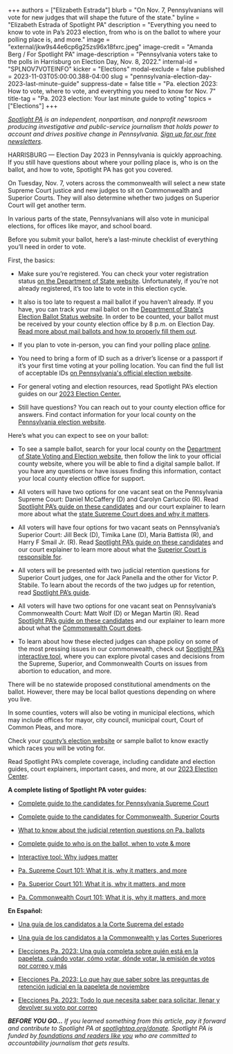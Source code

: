 +++
authors = ["Elizabeth Estrada"]
blurb = "On Nov. 7, Pennsylvanians will vote for new judges that will shape the future of the state."
byline = "Elizabeth Estrada of Spotlight PA"
description = "Everything you need to know to vote in Pa’s 2023 election, from who is on the ballot to where your polling place is, and more."
image = "external/jkw9s44e6cp6g25zs96x18fxrc.jpeg"
image-credit = "Amanda Berg / For Spotlight PA"
image-description = "Pennsylvania voters take to the polls in Harrisburg on Election Day, Nov. 8, 2022."
internal-id = "SPLNOV7VOTEINFO"
kicker = "Elections"
modal-exclude = false
published = 2023-11-03T05:00:00.388-04:00
slug = "pennsylvania-election-day-2023-last-minute-guide"
suppress-date = false
title = "Pa. election 2023: How to vote, where to vote, and everything you need to know for Nov. 7"
title-tag = "Pa. 2023 election: Your last minute guide to voting"
topics = ["Elections"]
+++

<a href="https://www.spotlightpa.org/"><em>Spotlight PA</em></a><em> is an independent, nonpartisan, and nonprofit newsroom producing investigative and public-service journalism that holds power to account and drives positive change in Pennsylvania. </em><a href="https://www.spotlightpa.org/newsletters"><em>Sign up for our free newsletters</em></a><em>.</em>

HARRISBURG — Election Day 2023 in Pennsylvania is quickly approaching. If you still have questions about where your polling place is, who is on the ballot, and how to vote, Spotlight PA has got you covered.

On Tuesday, Nov. 7, voters across the commonwealth will select a new state Supreme Court justice and new judges to sit on Commonwealth and Superior Courts. They will also determine whether two judges on Superior Court will get another term.

In various parts of the state, Pennsylvanians will also vote in municipal elections, for offices like mayor, and school board.

Before you submit your ballot, here’s a last-minute checklist of everything you’ll need in order to vote.

First, the basics:

- Make sure you’re registered. You can check your voter registration status <a href="https://www.pavoterservices.pa.gov/pages/voterregistrationstatus.aspx">on the Department of State website</a>. Unfortunately, if you’re not already registered, it’s too late to vote in this election cycle.

- It also is too late to request a mail ballot if you haven’t already. If you have, you can track your mail ballot on the <a href="https://www.pavoterservices.pa.gov/Pages/BallotTracking.aspx">Department of State&#39;s Election Ballot Status website</a>. In order to be counted, your ballot must be received by your county election office by 8 p.m. on Election Day. <a href="https://www.spotlightpa.org/news/2023/10/pennsylvania-election-2023-mail-ballot-how-to-request-fill-out-return/">Read more about mail ballots and how to properly fill them out</a>.

- If you plan to vote in-person, you can find your polling place <a href="https://www.pavoterservices.pa.gov/Pages/PollingPlaceInfo.aspx">online</a>.

- You need to bring a form of ID such as a driver’s license or a passport if it’s your first time voting at your polling location. You can find the full list of acceptable IDs <a href="https://www.vote.pa.gov/Register-to-Vote/Pages/Voter-ID-for-First-Time-Voters.aspx">on Pennsylvania&#39;s official election website</a>.

- For general voting and election resources, read Spotlight PA’s election guides on our <a href="https://www.spotlightpa.org/elections">2023 Election Center.</a>

- Still have questions? You can reach out to your county election office for answers. Find contact information for your local county on the <a href="https://www.vote.pa.gov/Resources/Pages/Contact-Your-Election-Officials.aspx">Pennsylvania election website</a>.

Here’s what you can expect to see on your ballot:

- To see a sample ballot, search for your local county on the <a href="https://www.vote.pa.gov/Resources/Pages/Contact-Your-Election-Officials.aspx">Department of State Voting and Election website</a>, then follow the link to your official county website, where you will be able to find a digital sample ballot. If you have any questions or have issues finding this information, contact your local county election office for support.

- All voters will have two options for one vacant seat on the Pennsylvania Supreme Court: Daniel McCaffery (D) and Carolyn Carluccio (R). Read <a href="https://www.spotlightpa.org/news/2023/09/pennsylvania-election-2023-supreme-court-candidates/">Spotlight PA’s guide on these candidates</a> and our court explainer to learn more about what the <a href="https://www.spotlightpa.org/news/2023/10/pennsylvania-supreme-court-justices-rulings-cases-elections-explainer/">state Supreme Court does and why it matters</a>.

- All voters will have four options for two vacant seats on Pennsylvania’s Superior Court: Jill Beck (D), Timika Lane (D), Maria Battista (R), and Harry F Smail Jr. (R). Read <a href="https://www.spotlightpa.org/news/2023/09/pennsylvania-election-2023-commonwealth-superior-court-candidates/">Spotlight PA’s guide on these candidates</a> and our court explainer to learn more about what the <a href="https://www.spotlightpa.org/news/2023/10/pennsylvania-superior-court-judges-rulings-cases-elections-explainer/">Superior Court is responsible for</a>.

- All voters will be presented with two judicial retention questions for Superior Court judges, one for Jack Panella and the other for Victor P. Stabile. To learn about the records of the two judges up for retention, read <a href="https://www.spotlightpa.org/news/2023/09/pennsylvania-election-2023-judicial-retention-superior-court-common-pleas/">Spotlight PA’s guide</a>.

- All voters will have two options for one vacant seat on Pennsylvania’s Commonwealth Court: Matt Wolf (D) or Megan Martin (R). Read <a href="https://www.spotlightpa.org/news/2023/09/pennsylvania-election-2023-commonwealth-superior-court-candidates/">Spotlight PA’s guide on these candidates</a> and our explainer to learn more about what the <a href="https://www.spotlightpa.org/news/2023/10/pennsylvania-commonwealth-court-judges-rulings-cases-elections-explainer/">Commonwealth Court does</a>.

- To learn about how these elected judges can shape policy on some of the most pressing issues in our commonwealth, check out <a href="https://www.spotlightpa.org/news/2023/10/pennsylvania-judges-supreme-superior-commonwealth-court-interactive-tool/">Spotlight PA’s interactive tool</a>, where you can explore pivotal cases and decisions from the Supreme, Superior, and Commonwealth Courts on issues from abortion to education, and more.

There will be no statewide proposed constitutional amendments on the ballot. However, there may be local ballot questions depending on where you live.

In some counties, voters will also be voting in municipal elections, which may include offices for mayor, city council, municipal court, Court of Common Pleas, and more.

Check your <a href="https://www.vote.pa.gov/Resources/Pages/Contact-Your-Election-Officials.aspx">county’s election website</a> or sample ballot to know exactly which races you will be voting for.

Read Spotlight PA’s complete coverage, including candidate and election guides, court explainers, important cases, and more, at our <a href="https://www.spotlightpa.org/elections">2023 Election Center</a>.

<strong>A complete listing of Spotlight PA voter guides:</strong>

- <a href="https://www.spotlightpa.org/news/2023/09/pennsylvania-election-2023-supreme-court-candidates/">Complete guide to the candidates for Pennsylvania Supreme Court</a>

- <a href="https://www.spotlightpa.org/news/2023/09/pennsylvania-election-2023-commonwealth-superior-court-candidates/">Complete guide to the candidates for Commonwealth, Superior Courts</a>

- <a href="https://www.spotlightpa.org/news/2023/09/pennsylvania-election-2023-judicial-retention-superior-court-common-pleas/">What to know about the judicial retention questions on Pa. ballots</a>

- <a href="https://www.spotlightpa.org/news/2023/10/pennsylvania-judicial-election-2023-polling-place-mail-ballot-complete-guide/">Complete guide to who is on the ballot, when to vote &amp; more</a>

- <a href="https://www.spotlightpa.org/news/2023/10/pennsylvania-judges-supreme-superior-commonwealth-court-interactive-tool/">Interactive tool: Why judges matter</a>

- <a href="https://www.spotlightpa.org/news/2023/10/pennsylvania-supreme-court-justices-rulings-cases-elections-explainer/">Pa. Supreme Court 101: What it is, why it matters, and more</a>

- <a href="https://www.spotlightpa.org/news/2023/10/pennsylvania-superior-court-judges-rulings-cases-elections-explainer/">Pa. Superior Court 101: What it is, why it matters, and more</a>

- <a href="https://www.spotlightpa.org/news/2023/10/pennsylvania-commonwealth-court-judges-rulings-cases-elections-explainer/">Pa. Commonwealth Court 101: What it is, why it matters, and more</a>

<strong>En Español:</strong>

- <a href="https://www.spotlightpa.org/news/2023/09/pennsylvania-elecciones-2023-corte-suprema-candidatos/">Una guía de los candidatos a la Corte Suprema del estado</a>

- <a href="https://www.spotlightpa.org/news/2023/09/elecciones-mancomunidad-pennsylvania-2023-candidatos-corte-superior/">Una guía de los candidatos a la Commonwealth y las Cortes Superiores</a>

- <a href="https://www.spotlightpa.org/news/2023/10/pensilvania-eleccion-judicial-2023-colegio-electoral-voto-correo-guia-completa/">Elecciones Pa. 2023: Una guía completa sobre quién está en la papeleta, cuándo votar, cómo votar, dónde votar, la emisión de votos por correo y más</a>

- <a href="https://www.spotlightpa.org/news/2023/10/pennsylvania-election-2023-judicial-retention-superior-court-common-pleas/">Elecciones Pa. 2023: Lo que hay que saber sobre las preguntas de retención judicial en la papeleta de noviembre</a>

- <a href="https://www.spotlightpa.org/news/2023/10/pennsylvania-election-2023-votacion-por-correo-boleta-como-solicitar-llenar-devolver/">Elecciones Pa. 2023: Todo lo que necesita saber para solicitar, llenar y devolver su voto por correo</a>

<strong><em>BEFORE YOU GO…</em></strong><em> If you learned something from this article, pay it forward and contribute to Spotlight PA at </em><a href="http://spotlightpa.org/donate"><em>spotlightpa.org/donate</em></a><em>. Spotlight PA is funded by</em><a href="https://www.spotlightpa.org/support"><em> foundations and readers like you</em></a><em> who are committed to accountability journalism that gets results.</em>

